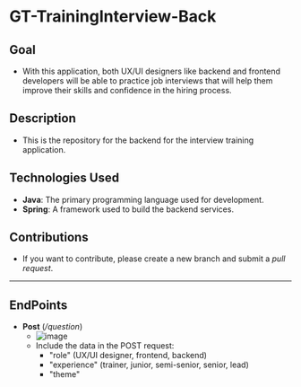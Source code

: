 # GT-TrainingInterview-Back

## Goal

- With this application, both UX/UI designers like backend and frontend developers will be able to practice job interviews that will help them improve their skills and confidence in the hiring process.

## Description
- This is the repository for the backend for the interview training application.

## Technologies Used
- **Java**: The primary programming language used for development.
- **Spring**: A framework used to build the backend services.

## Contributions
- If you want to contribute, please create a new branch and submit a *pull request*.
---
## EndPoints
- **Post** (*/question*)
    - ![image](https://github.com/user-attachments/assets/4615a2b2-9250-457a-98a4-045f8912a2bb)
    - Include the data in the POST request:
      - "role" (UX/UI designer, frontend, backend)
      - "experience" (trainer, junior, semi-senior, senior, lead)
      - "theme"
